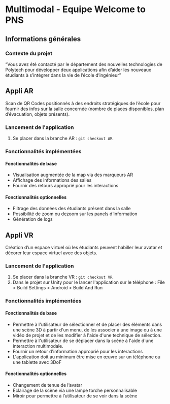 # Multimodal - Equipe Welcome to PNS
## Informations générales
### Contexte du projet
“Vous avez été contacté par le département des nouvelles technologies de Polytech pour développer deux applications afin d’aider les nouveaux étudiants à s’intégrer dans la vie de l’école d’ingénieur”

## Appli AR
Scan de QR Codes positionnés à des endroits stratégiques de l’école pour fournir des infos sur la salle concernée (nombre de places disponibles, plan d’évacuation, objets présents).
### Lancement de l'application
1. Se placer dans la branche AR : `git checkout AR`

### Fonctionnalités implémentées
#### Fonctionnalités de base
- Visualisation augmentée de la map via des marqueurs AR
- Affichage des informations des salles
- Fournir des retours approprié pour les interactions
  
#### Fonctionnalités optionnelles
- Filtrage des données des étudiants présent dans la salle
- Possibilité de zoom ou dezoom sur les panels d’information
- Génération de logs

## Appli VR
Création d’un espace virtuel où les étudiants peuvent habiller leur avatar et décorer leur espace virtuel avec des objets.
### Lancement de l'application
1. Se placer dans la branche VR : `git checkout VR`
2. Dans le projet sur Unity pour le lancer l'application sur le téléphone : File > Build Settings > Android > Build And Run

### Fonctionnalités implémentées
#### Fonctionnalités de base
- Permettre à l'utilisateur de sélectionner et de placer des éléments dans une scène 3D à partir d'un menu, de les associer à une image ou à une vidéo de projet et de les modifier à l'aide d'une technique de sélection.
- Permettre à l'utilisateur de se déplacer dans la scène à l'aide d'une interaction multimodale.
- Fournir un retour d'information approprié pour les interactions
- L'application doit au minimum être mise en œuvre sur un téléphone ou une tablette avec 3DoF

#### Fonctionnalités optionnelles
- Changement de tenue de l’avatar
- Eclairage de la scène via une lampe torche personnalisable
- Miroir pour permettre à l’utilisateur de se voir dans la scène

